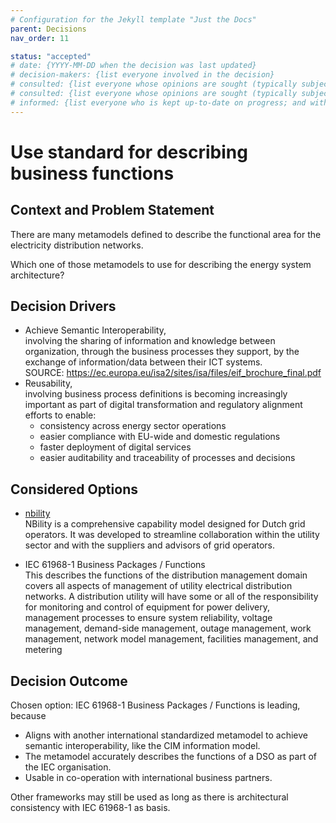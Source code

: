 ```yaml
---
# Configuration for the Jekyll template "Just the Docs"
parent: Decisions
nav_order: 11

status: "accepted"
# date: {YYYY-MM-DD when the decision was last updated}
# decision-makers: {list everyone involved in the decision}
# consulted: {list everyone whose opinions are sought (typically subject-matter experts); and with whom there is a two-way communication}
# consulted: {list everyone whose opinions are sought (typically subject-matter experts); and with whom there is a two-way communication}
# informed: {list everyone who is kept up-to-date on progress; and with whom there is a one-way communication}
---
```

<!-- markdownlint-disable-next-line MD025 -->
# Use standard for describing business functions

## Context and Problem Statement

There are many metamodels defined to describe the functional area for the electricity distribution networks. 

Which one of those metamodels to use for describing the energy system architecture? 

## Decision Drivers

* Achieve Semantic Interoperability,<br>involving the sharing of information and knowledge between organization, through
  the business processes they support, by the exchange of information/data between their ICT systems. </br>
  SOURCE: https://ec.europa.eu/isa2/sites/isa/files/eif_brochure_final.pdf
* Reusability, <br>involving business process definitions is becoming increasingly important as part of digital
  transformation and regulatory alignment efforts to enable:
    * consistency across energy sector operations
    * easier compliance with EU-wide and domestic regulations
    * faster deployment of digital services
    * easier auditability and traceability of processes and decisions

## Considered Options

* [nbility](https://www.edsn.nl/nbility-model/)<br>
  NBility is a comprehensive capability model designed for Dutch grid operators. It was developed to streamline
  collaboration within the utility sector and with the suppliers and advisors of grid operators.


* IEC 61968-1 Business Packages / Functions<br>This describes the functions of the distribution management domain covers
  all aspects of management of utility electrical distribution networks. A distribution utility will have some or all of
  the responsibility for monitoring and control of equipment for power delivery, management
  processes to ensure system reliability, voltage management, demand-side management,
  outage management, work management, network model management, facilities management,
  and metering

## Decision Outcome

Chosen option: IEC 61968-1 Business Packages / Functions is leading, because

* Aligns with another international standardized metamodel to achieve semantic interoperability, like the CIM information
  model.
* The metamodel accurately describes the functions of a DSO as part of the IEC organisation.
* Usable in co-operation with international business partners.

Other frameworks may still be used as long as there is architectural consistency with IEC 61968-1 as basis.

